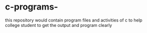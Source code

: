 # c-programs-
this repository would contain program files and activities of c to help college student to get the output and program clearly  
